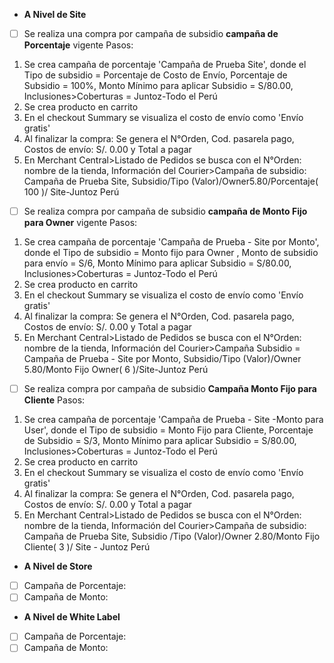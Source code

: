 - **A Nivel de Site**
- [ ] Se realiza una compra por campaña de subsidio **campaña de Porcentaje** vigente
Pasos:
1. Se crea campaña de porcentaje 'Campaña de Prueba Site', donde el Tipo de subsidio =  Porcentaje de Costo de Envío, Porcentaje de Subsidio = 100%, Monto Mínimo para aplicar Subsidio = S/80.00, Inclusiones>Coberturas = Juntoz-Todo el Perú
2. Se crea producto en carrito
3. En el checkout Summary se visualiza el costo de envío como 'Envío gratis'
4. Al finalizar la compra: Se genera el N°Orden, Cod. pasarela pago, Costos de envío: S/. 0.00 y Total a pagar
5. En Merchant Central>Listado de Pedidos se busca con el N°Orden: nombre de la tienda, Información del Courier>Campaña de subsidio: Campaña de Prueba Site, Subsidio/Tipo (Valor)/Owner5.80/Porcentaje( 100 )/ Site-Juntoz Perú

- [ ] Se realiza compra por campaña de subsidio **campaña de Monto Fijo para Owner** vigente
Pasos:
1. Se crea campaña de porcentaje 'Campaña de Prueba - Site por Monto', donde el Tipo de subsidio = Monto fijo para Owner , Monto de subsidio para envío = S/6, Monto Mínimo para aplicar Subsidio = S/80.00, Inclusiones>Coberturas = Juntoz-Todo el Perú
2. Se crea producto en carrito
3. En el checkout Summary se visualiza el costo de envío como 'Envío gratis'
4. Al finalizar la compra: Se genera el N°Orden, Cod. pasarela pago, Costos de envío: S/. 0.00 y Total a pagar
5. En Merchant Central>Listado de Pedidos se busca con el N°Orden: nombre de la tienda, Información del Courier>Campaña Subsidio = Campaña de Prueba - Site por Monto, Subsidio/Tipo (Valor)/Owner 5.80/Monto Fijo Owner( 6 )/Site-Juntoz Perú

- [ ] Se realiza compra por campaña de subsidio  **Campaña Monto Fijo para Cliente**
Pasos:
1. Se crea campaña de porcentaje 'Campaña de Prueba - Site -Monto para User', donde el Tipo de subsidio =  Monto Fijo para Cliente, Porcentaje de Subsidio = S/3, Monto Mínimo para aplicar Subsidio = S/80.00, Inclusiones>Coberturas = Juntoz-Todo el Perú
2. Se crea producto en carrito
3. En el checkout Summary se visualiza el costo de envío como 'Envío gratis'
4. Al finalizar la compra: Se genera el N°Orden, Cod. pasarela pago, Costos de envío: S/. 0.00 y Total a pagar
5. En Merchant Central>Listado de Pedidos se busca con el N°Orden: nombre de la tienda, Información del Courier>Campaña de subsidio: Campaña de Prueba Site, Subsidio /Tipo (Valor)/Owner 2.80/Monto Fijo Cliente( 3 )/ Site - Juntoz Perú


- **A Nivel de Store**
- [ ] Campaña de Porcentaje:
- [ ] Campaña de Monto:

- **A Nivel de White Label**
- [ ] Campaña de Porcentaje:
- [ ] Campaña de Monto:
